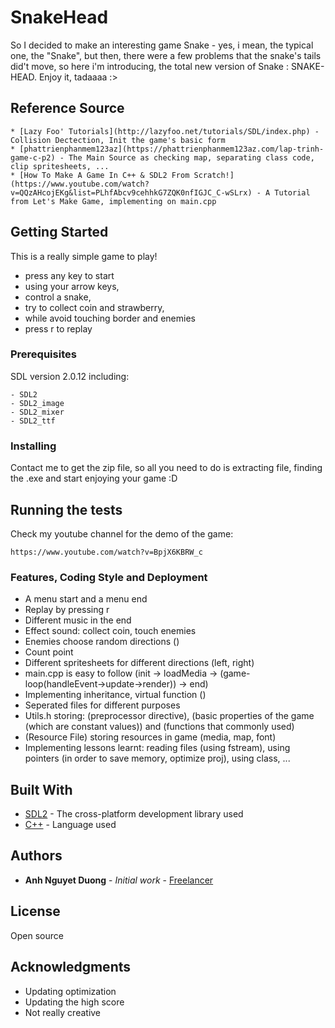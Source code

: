 # SnakeHead

So I decided to make an interesting game Snake - yes, i mean, the typical one, the "Snake", but then, there were a few problems that the snake's tails did't move, so here i'm introducing, the total new version of Snake : SNAKE-HEAD. Enjoy it, tadaaaa :>

## Reference Source
```
* [Lazy Foo' Tutorials](http://lazyfoo.net/tutorials/SDL/index.php) - Collision Dectection, Init the game's basic form
* [phattrienphanmem123az](https://phattrienphanmem123az.com/lap-trinh-game-c-p2) - The Main Source as checking map, separating class code, clip spritesheets, ...
* [How To Make A Game In C++ & SDL2 From Scratch!] (https://www.youtube.com/watch?v=QQzAHcojEKg&list=PLhfAbcv9cehhkG7ZQK0nfIGJC_C-wSLrx) - A Tutorial from Let's Make Game, implementing on main.cpp

```

## Getting Started

This is a really simple game to play!

- press any key to start
- using your arrow keys, 
- control a snake, 
- try to collect coin and strawberry, 
- while avoid touching border and enemies
- press r to replay

### Prerequisites
SDL version 2.0.12 including:

```
- SDL2
- SDL2_image
- SDL2_mixer
- SDL2_ttf
```

### Installing

Contact me to get the zip file, so all you need to do is extracting file, finding the .exe and start enjoying your game :D

## Running the tests

Check my youtube channel for the demo of the game:
```
https://www.youtube.com/watch?v=BpjX6KBRW_c
```

### Features, Coding Style and Deployment

- A menu start and a menu end
- Replay by pressing r
- Different music in the end
- Effect sound: collect coin, touch enemies
- Enemies choose random directions ()
- Count point
- Different spritesheets for different directions (left, right)
- main.cpp is easy to follow (init -> loadMedia -> (game-loop(handleEvent->update->render)) -> end)
- Implementing inheritance, virtual function ()
- Seperated files for different purposes
- Utils.h storing: (preprocessor directive), (basic properties of the game (which are constant values)) and (functions that commonly used)
- (Resource File) storing resources in game (media, map, font)
- Implementing lessons learnt: reading files (using fstream), using pointers (in order to save memory, optimize proj), using class, ...

## Built With

* [SDL2](https://wiki.libsdl.org/) - The  cross-platform development library used
* [C++](https://en.wikipedia.org/wiki/C%2B%2B) - Language used

## Authors

* **Anh Nguyet Duong** - *Initial work* - [Freelancer](https://github.com/duonanh195)

## License

Open source

## Acknowledgments

* Updating optimization
* Updating the high score
* Not really creative

